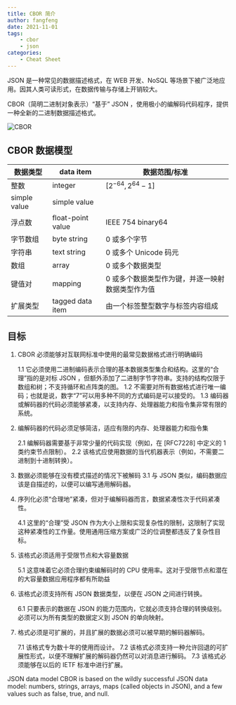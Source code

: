 ```yaml
---
title: CBOR 简介
author: fangfeng
date: 2021-11-01
tags:
    - cbor
    - json
categories:
    - Cheat Sheet
---
```


JSON 是一种常见的数据描述格式，在 WEB 开发、NoSQL 等场景下被广泛地应用。因其人类可读形式，在数据传输与存储上开销较大。

CBOR（简明二进制对象表示）“基于” JSON ，使用极小的编解码代码程序，提供一种全新的二进制数据描述格式。

![CBOR](https://img.ffutop.com/A3E0F6D9-3EEE-458C-8C1B-34731FF932A4.png)

<!--more-->

## CBOR 数据模型

| 数据类型     | data item         | 数据范围/标准                                    |
| ------------ | ----------------- | ------------------------------------------------ |
| 整数         | integer           | $[2^{-64},2^{64}-1]$                             |
| simple value | simple value      |                                                  |
| 浮点数       | float-point value | IEEE 754 binary64                                |
| 字节数组     | byte string       | 0 或多个字节                                     |
| 字符串       | text string       | 0 或多个 Unicode 码元                            |
| 数组         | array             | 0 或多个数据类型                                 |
| 键值对       | mapping           | 0 或多个数据类型作为键，并逐一映射数据类型作为值 |
| 扩展类型     | tagged data item  | 由一个标签整型数字与标签内容组成                 |

## 目标

1. CBOR 必须能够对互联网标准中使用的最常见数据格式进行明确编码

    1.1 它必须使用二进制编码表示合理的基本数据类型集合和结构。这里的“合理”指的是对标 JSON ，但额外添加了二进制字节字符串。支持的结构仅限于数组和树；不支持循环和点阵类的图。
    1.2 不需要对所有数据格式进行唯一编码；也就是说，数字“7”可以用多种不同的方式编码是可以接受的。
    1.3 编码器或解码器的代码必须能够紧凑，以支持内存、处理器能力和指令集非常有限的系统。

2. 编解码器的代码必须足够简洁，适应有限的内存、处理器能力和指令集

    2.1 编解码器需要基于非常少量的代码实现（例如，在 [RFC7228] 中定义的 1 类约束节点限制）。
    2.2 该格式应使用数据的当代机器表示（例如，不需要二进制到十进制转换）。

3. 数据必须能够在没有模式描述的情况下被解码
    3.1 与 JSON 类似，编码数据应该是自描述的，以便可以编写通用解码器。

4. 序列化必须“合理地”紧凑，但对于编解码器而言，数据紧凑性次于代码紧凑性。

    4.1 这里的“合理”受 JSON 作为大小上限和实现复杂性的限制，这限制了实现这种紧凑性的工作量。使用通用压缩方案或广泛的位调整都违反了复杂性目标。

5. 该格式必须适用于受限节点和大容量数据

    5.1 这意味着它必须合理约束编解码时的 CPU 使用率。这对于受限节点和潜在的大容量数据应用程序都有所助益

6. 该格式必须支持所有 JSON 数据类型，以便在 JSON 之间进行转换。

    6.1 只要表示的数据在 JSON 的能力范围内，它就必须支持合理的转换级别。必须可以为所有类型的数据定义到 JSON 的单向映射。

7. 格式必须是可扩展的，并且扩展的数据必须可以被早期的解码器解码。

    7.1 该格式专为数十年的使用而设计。
    7.2 该格式必须支持一种允许回退的可扩展性形式，以便不理解扩展的解码器仍然可以对消息进行解码。
    7.3 该格式必须能够在以后的 IETF 标准中进行扩展。
    

JSON data model
CBOR is based on the wildly successful JSON data model: numbers, strings, arrays, maps (called objects in JSON), and a few values such as false, true, and null.
